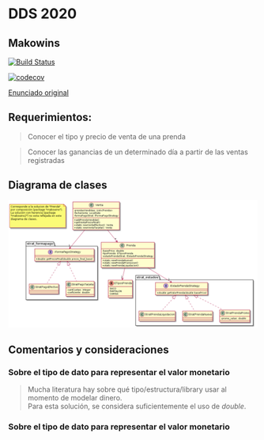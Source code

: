 
# DDS 2020
## Makowins
[![Build Status](https://travis-ci.com/Guernik/DDS-Makowins.svg?branch=master)](https://travis-ci.com/Guernik/DDS-Makowins)

[![codecov](https://codecov.io/gh/Guernik/DDS-Makowins/branch/master/graph/badge.svg)](https://codecov.io/gh/Guernik/DDS-Makowins)

[Enunciado original](https://docs.google.com/document/d/1mjWKl9YH9Bb39iIUl1bQj_xhx_-CjCAMpcAXRqKhVjU/edit#)

## Requerimientos:
> Conocer el tipo y precio de venta de una prenda

> Conocer las ganancias de un determinado día a partir de las ventas registradas

## Diagrama de clases
![DiagramaDeClases](diagrama_clases.png)

## Comentarios y consideraciones

### Sobre el tipo de dato para representar el valor monetario
> Mucha literatura hay sobre qué tipo/estructura/library usar al momento de modelar dinero.  
> Para esta solución, se considera suficientemente el uso de _double_.

### Sobre el tipo de dato para representar el valor monetario
